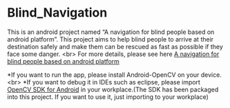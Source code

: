 Blind_Navigation
================

This is an android project named “A navigation for blind people based on android platform”. 
This project aims to help blind people to arrive at their destination safely and make them 
can be rescued as fast as possible if they face some danger.
<br\>
For more details, please see here <a href="http://www.bxs.moe/archives/93" target="_blank">A navigation for blind people based on android platform</a>

*If you want to run the app, please install Android-OpenCV on your device.<br\>
*If you want to debug it in IDEs such as eclipse, please import <a href="https://sourceforge.net/projects/opencvlibrary/files/opencv-android/2.4.10/OpenCV-2.4.10-android-sdk.zip/download" target="_blank">OpenCV SDK for Android</a> in your workplace.(The SDK has been packaged into this project. If you want to use it, just importing to your workplace)
